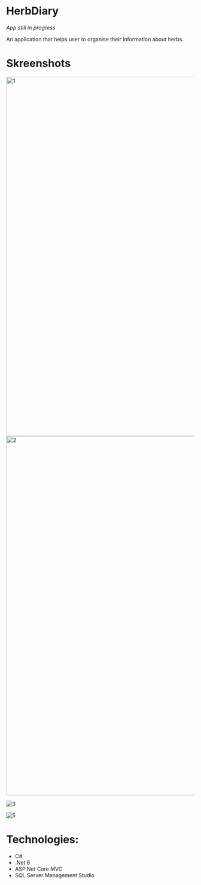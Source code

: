 # HerbDiary 
*App still in progress*

An application that helps user to organise their information about herbs.

# Skreenshots
<img width="960" alt="1" src="https://user-images.githubusercontent.com/62389300/182406656-6690b177-6cb7-47d3-9008-2dafddfea235.PNG">

<img width="960" alt="2" src="https://user-images.githubusercontent.com/62389300/182406705-e5bc7b42-6a25-4673-a1dc-d7961df3177f.PNG">

![3](https://user-images.githubusercontent.com/62389300/182406772-edfeaf3e-314d-4dd3-92a0-f7f8df6cfccf.png)

![5](https://user-images.githubusercontent.com/62389300/182406800-d57f7d4a-82ed-4455-8547-ca4c38828bf3.png)


# Technologies:
- C#
- .Net 6
- ASP.Net Core MVC
- SQL Server Management Studio
